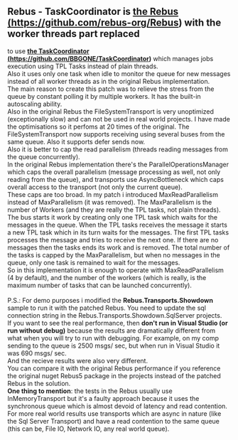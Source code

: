 ## Rebus - TaskCoordinator is <a href="https://github.com/rebus-org/Rebus" target="_blank"><b>the Rebus (https://github.com/rebus-org/Rebus)</b></a> with the worker threads part replaced 
to use <a href="https://github.com/BBGONE/TaskCoordinator" target="_blank"><b>the TaskCoordinator (https://github.com/BBGONE/TaskCoordinator)</b></a> which manages jobs execution using TPL Tasks instead
of plain threads. 
<br/>
Also it uses only one task when idle to monitor the queue for new messages instead of all worker threads as in the original Rebus implementation.
<br/>
The main reason to create this patch was to relieve the stress from the queue by constant polling it by multiple workers.
It has the built-in autoscaling ability.
<br/>
Also in the original Rebus the FileSystemTransport is very unoptimized (exceptionally slow) and can not be used in real world projects.
I have made the optimisations so it perfoms at 20 times of the original. 
The FileSystemTransport now supports receiving using several buses from the same queue.
Also it supports defer sends now.
<br/>
Also it is better to cap the read parallelism (threads reading messages from the queue concurrently).
<br/>
In the original Rebus implementation there's the ParallelOperationsManager which caps the overall parallelism 
(message processing as well, not only reading from the queue), 
and transports use AsyncBottleneck which caps overall access to the transport (not only the current queue).
<br/>
These caps are too broad. In my patch i introduced MaxReadParallelism instead of MaxParallelism (it was removed).
The MaxParallelism is the number of Workers (and they are really the TPL tasks, not plain threads).
<br> 
The bus starts it work by creating only one TPL task which waits for the messages in the queue.
When the TPL tasks receives the message it starts a new TPL task which in its turn waits for the messages.
The first TPL tasks processes the message and tries to receive the next one. If there are no messages then
the tasks ends its work and is removed. The total number of the tasks is capped by the MaxParallelism,
but when no messages in the queue, only one task is remained to wait for the messages.
<br> 
So in this implementation it is enough to operate with MaxReadParallelism (4 by default), 
and the number of the workers (which is really, is the maximum number of tasks that can be launched concurrently).
<br/>
<br/>
P.S.: 
For demo purposes i modified the <b>Rebus.Transports.Showdown</b> sample to run it with the patched Rebus. You need to update the sql connection string in
the Rebus.Transports.Showdown.SqlServer projects.
<br/>
If you want to see the real performance, then <b>don't run in Visual Studio (or run without debug)</b> because the results are dramatically different
from what when you will try to run with debugging. 
For example, on my comp sending to the queue is 2500 msgs/ sec, but when run in Visual Studio it was 690 msgs/ sec.
<br/>And the recieve results were also very different.
<br/>You can compare it with the original Rebus performance if you reference the original nuget Rebus5 package in the projects instead of the patched Rebus in the solution.
<br/><b>One thing to mention</b>: the tests in the Rebus usually use InMemoryTransport but it's a faulty approach because it uses the synchronous queue which is almost devoid of latency
and read contention. For more real world results use transports which are async in nature (like the Sql Server Transport) and have a read contention to the same queue
(this can be, File IO, Network IO, any real world queue).
